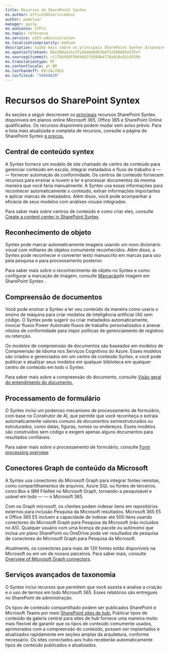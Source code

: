 ```yaml
---
title: Recursos do SharePoint Syntex
ms.author: office365servicedesc
author: pamelaar
manager: gailw
ms.audience: ITPro
ms.topic: reference
ms.service: o365-administration
ms.localizationpriority: medium
description: Saiba mais sobre os principais SharePoint Syntex disponíveis em planos Microsoft 365, Office 365 e SharePoint Online qualificados.
ms.openlocfilehash: 05e208a2e1e37a2b4be6d63bdf32d46085e53fef
ms.sourcegitcommit: c117bb958f5b94682fd384b4770a920c6114559b
ms.translationtype: MT
ms.contentlocale: pt-BR
ms.lasthandoff: 09/24/2021
ms.locfileid: "59669620"
---
```

# <a name="sharepoint-syntex-features"></a>Recursos do SharePoint Syntex 

As seções a seguir descrevem os [principais](sharepoint-syntex-service-description.md) recursos SharePoint Syntex disponíveis em planos online Microsoft 365, Office 365 e SharePoint Online qualificados. Os recursos disponíveis podem mudar sem aviso prévio. Para a lista mais atualizada e completa de recursos, consulte a página de SharePoint Syntex [e preços.](https://www.microsoft.com/microsoft-365/enterprise/sharepoint-syntex)

## <a name="syntex-content-center"></a>Central de conteúdo syntex

A Syntex fornece um modelo de site chamado de centro de conteúdo para gerenciar conteúdo em escala, integrar metadados e fluxo de trabalho e &mdash;  &mdash; fornecer automação de conformidade. Os centros de conteúdo fornecem recursos para ensinar a nuvem a ler e processar documentos da mesma maneira que você faria manualmente. A Syntex usa essas informações para reconhecer automaticamente o conteúdo, extrair informações importantes e aplicar marcas de metadados. Além disso, você pode acompanhar a eficácia de seus modelos com análises visuais integradas.

Para saber mais sobre centros de conteúdo e como criar eles, consulte [Create a content center in SharePoint Syntex](/microsoft-365/contentunderstanding/create-a-content-center).

## <a name="object-recognition"></a>Reconhecimento de objeto

Syntex pode marcar automaticamente imagens usando um novo dicionário visual com milhares de objetos comumente reconhecidos. Além disso, a Syntex pode reconhecer e converter texto manuscrito em marcas para uso pela pesquisa e para processamento posterior.

Para saber mais sobre o reconhecimento de objeto no Syntex e como configurar a marcação de imagem, consulte [Marcação](/microsoft-365/contentunderstanding/image-tagging)de imagem em SharePoint Syntex .

## <a name="document-understanding"></a>Compreensão de documentos

Você pode ensinar a Syntex a ler seu conteúdo da maneira como usaria o ensino de máquina para criar modelos de inteligência artificial (AI) sem código. O Syntex pode sugerir ou criar metadados automaticamente, invocar fluxos Power Automate fluxos de trabalho personalizados e anexar rótulos de conformidade para impor políticas de gerenciamento de registros ou retenção.

Os modelos de compreensão de documentos são baseados em modelos de Compreensão de Idioma nos Serviços Cognitivos do Azure. Esses modelos são criados e gerenciados em um centro de conteúdo Syntex, e você pode publicar e atualizar seus modelos em qualquer biblioteca em qualquer centro de conteúdo em todo o Syntex.

Para saber mais sobre a compreensão do documento, consulte [Visão geral do entendimento do documento.](/microsoft-365/contentunderstanding/document-understanding-overview)

## <a name="form-processing"></a>Processamento de formulário

O Syntex inclui um poderoso mecanismo de processamento de formulário, com base no Construtor de AI, que permite que você reconheça e extraia automaticamente valores comuns de documentos semiestruturados ou estruturados, como datas, figuras, nomes ou endereços. Esses modelos são construídos sem código e exigem apenas alguns documentos para resultados confiáveis.

Para saber mais sobre o processamento de formulário, consulte [Form processing overview](/microsoft-365/contentunderstanding/form-processing-overview).

## <a name="microsoft-graph-content-connectors"></a>Conectores Graph de conteúdo da Microsoft

A Syntex usa conectores do Microsoft Graph para integrar fontes remotas, como compartilhamentos de arquivos, Azure SQL ou fontes de terceiros, como Box e IBM FileNet no Microsoft Graph, tornando-a pesquisável e usável em todo &mdash; &mdash; o Microsoft 365.

Com os Graph microsoft, os clientes podem indexar itens em repositórios externos para inclusão Pesquisa da Microsoft resultados. Microsoft 365 E5 e Office 365 E5 incluem a capacidade de indexar até 500 itens usando conectores do Microsoft Graph para Pesquisa da Microsoft (não incluídos no A5). Qualquer usuário com uma licença de pacote ou autônomo que inclua um plano SharePoint ou OneDrive pode ver resultados de pesquisa de conectores do Microsoft Graph para Pesquisa da Microsoft.

Atualmente, os conectores para mais de 130 fontes estão disponíveis na Microsoft ou em um de nossos parceiros. Para saber mais, consulte [Overview of Microsoft Graph connectors](/MicrosoftSearch/connectors-overview).

## <a name="advanced-taxonomy-services"></a>Serviços avançados de taxonomia

O Syntex inclui recursos que permitem que você assista e analise a criação e o uso de termos em todo Microsoft 365. Esses relatórios são entregues no SharePoint de administração.

Os tipos de conteúdo compartilhado podem ser publicados SharePoint e Microsoft Teams por meio [SharePoint sites de hub.](/sharepoint/dev/features/hub-site/hub-site-overview) Publicar tipos de conteúdo da galeria central para sites de hub fornece uma maneira muito mais flexível de garantir que os tipos de conteúdo comumente usados, aprimorados com a compreensão do conteúdo, possam ser implantados e atualizados rapidamente em seções amplas da arquitetura, conforme necessário. Os sites conectados aos hubs receberão automaticamente tipos de conteúdo publicados e atualizados.